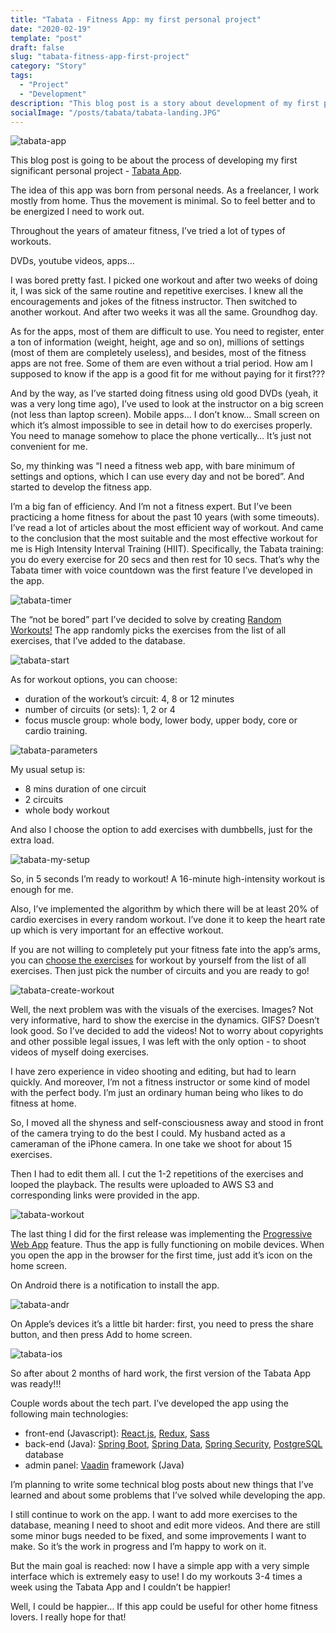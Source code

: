 ```yaml
---
title: "Tabata - Fitness App: my first personal project"
date: "2020-02-19"
template: "post"
draft: false
slug: "tabata-fitness-app-first-project"
category: "Story"
tags:
  - "Project"
  - "Development"
description: "This blog post is a story about development of my first personal project: Tabata - Fitness App."
socialImage: "/posts/tabata/tabata-landing.JPG"
---
```


![tabata-app](/posts/tabata/tabata-landing.JPG)

This blog post is going to be about the process of developing my first significant personal project - [Tabata App](https://tabata.ramonak.io/).

The idea of this app was born from personal needs. As a freelancer, I work mostly from home. Thus the movement is minimal. So to feel better and to be energized I need to work out.

Throughout the years of amateur fitness, I’ve tried a lot of types of workouts.

DVDs, youtube videos, apps…

I was bored pretty fast. I picked one workout and after two weeks of doing it, I was sick of the same routine and repetitive exercises. I knew all the encouragements and jokes of the fitness instructor. Then switched to another workout. And after two weeks it was all the same. Groundhog day.

As for the apps, most of them are difficult to use. You need to register, enter a ton of information (weight, height, age and so on), millions of settings (most of them are completely useless), and besides, most of the fitness apps are not free. Some of them are even without a trial period. How am I supposed to know if the app is a good fit for me without paying for it first???

And by the way, as I’ve started doing fitness using old good DVDs (yeah, it was a very long time ago), I’ve used to look at the instructor on a big screen (not less than laptop screen). Mobile apps… I don’t know… Small screen on which it’s almost impossible to see in detail how to do exercises properly. You need to manage somehow to place the phone vertically… It’s just not convenient for me.

So, my thinking was “I need a fitness web app, with bare minimum of settings and options, which I can use every day and not be bored”. And started to develop the fitness app.

I’m a big fan of efficiency. And I’m not a fitness expert. But I’ve been practicing a home fitness for about the past 10 years (with some timeouts). I’ve read a lot of articles about the most efficient way of workout. And came to the conclusion that the most suitable and the most effective workout for me is High Intensity Interval Training (HIIT). Specifically, the Tabata training: you do every exercise for 20 secs and then rest for 10 secs. That’s why the Tabata timer with voice countdown was the first feature I’ve developed in the app.

![tabata-timer](/posts/tabata/tabata-timer.JPG)

The “not be bored” part I’ve decided to solve by creating [Random Workouts!](https://tabata.ramonak.io/parameters) The app randomly picks the exercises from the list of all exercises, that I’ve added to the database.

![tabata-start](/posts/tabata/tabata1.JPG)

As for workout options, you can choose:

- duration of the workout’s circuit: 4, 8 or 12 minutes
- number of circuits (or sets): 1, 2 or 4
- focus muscle group: whole body, lower body, upper body, core or cardio training.

![tabata-parameters](/posts/tabata/tabata2.JPG)

My usual setup is:

- 8 mins duration of one circuit
- 2 circuits
- whole body workout

And also I choose the option to add exercises with dumbbells, just for the extra load.

![tabata-my-setup](/posts/tabata/tabata-my-setup.JPG)

So, in 5 seconds I’m ready to workout! A 16-minute high-intensity workout is enough for me.

Also, I’ve implemented the algorithm by which there will be at least 20% of cardio exercises in every random workout. I’ve done it to keep the heart rate up which is very important for an effective workout.  

If you are not willing to completely put your fitness fate into the app’s arms, you can [choose the exercises](https://tabata.ramonak.io/create-workout) for workout by yourself from the list of all exercises. Then just pick the number of circuits and you are ready to go!

![tabata-create-workout](/posts/tabata/tabata4.JPG)

Well, the next problem was with the visuals of the exercises. Images? Not very informative, hard to show the exercise in the dynamics. GIFS? Doesn’t look good. So I’ve decided to add the videos! Not to worry about copyrights and other possible legal issues, I was left with the only option - to shoot videos of myself doing exercises.

I have zero experience in video shooting and editing, but had to learn quickly. And moreover, I’m not a fitness instructor or some kind of model with the perfect body. I’m just an ordinary human being who likes to do fitness at home.

So, I moved all the shyness and self-consciousness away and stood in front of the camera trying to do the best I could. My husband acted as a cameraman of the iPhone camera. In one take we shoot for about 15 exercises.

Then I had to edit them all. I cut the 1-2 repetitions of the exercises and looped the playback. The results were uploaded to AWS S3 and corresponding links were provided in the app.

![tabata-workout](/posts/tabata/tabata3.JPG)

The last thing I did for the first release was implementing the [Progressive Web App](/posts/what-is-progressive-web-app) feature. Thus the app is fully functioning on mobile devices. When you open the app in the browser for the first time, just add it’s icon on the home screen.

On Android there is a notification to install the app.

![tabata-andr](/posts/tabata/tabata-andr.jpg)

On Apple’s devices it’s a little bit harder: first, you need to press the share button, and then press Add to home screen.

![tabata-ios](/posts/tabata/tabata-ios.png)

So after about 2 months of hard work, the first version of the Tabata App was ready!!!

Couple words about the tech part. I’ve developed the app using the following main technologies:

- front-end (Javascript): [React.js](https://reactjs.org/), [Redux](https://redux.js.org/), [Sass](https://sass-lang.com/)
- back-end (Java): [Spring Boot](https://spring.io/projects/spring-boot), [Spring Data](https://spring.io/projects/spring-data), [Spring Security](https://spring.io/projects/spring-security), [PostgreSQL](https://www.postgresql.org/) database
- admin panel: [Vaadin](https://vaadin.com/) framework (Java)

I’m planning to write some technical blog posts about new things that I’ve learned and about some problems that I’ve solved while developing the app.  

I still continue to work on the app. I want to add more exercises to the database, meaning I need to shoot and edit more videos. And there are still some minor bugs needed to be fixed, and some improvements I want to make. So it’s the work in progress and I’m happy to work on it.

But the main goal is reached: now I have a simple app with a very simple interface which is extremely easy to use! I do my workouts 3-4 times a week using the Tabata App and I couldn’t be happier!

Well, I could be happier… If this app could be useful for other home fitness lovers. I really hope for that!

